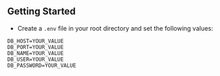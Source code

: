 ## Getting Started

- Create a `.env` file in your root directory and set the following values:

```
DB_HOST=YOUR_VALUE
DB_PORT=YOUR_VALUE
DB_NAME=YOUR_VALUE
DB_USER=YOUR_VALUE
DB_PASSWORD=YOUR_VALUE
```
